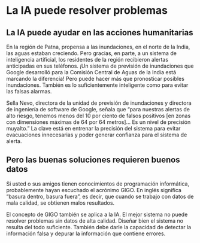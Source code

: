 # La IA puede resolver problemas
## La IA puede ayudar en las acciones humanitarias
En la región de Patna, propensa a las inundaciones, en el norte de la India, las aguas estaban creciendo. Pero gracias, en parte, a un sistema de inteligencia artificial, los residentes de la región recibieron alertas anticipadas en sus teléfonos. ¡Un sistema de previsión de inundaciones que Google desarrolló para la Comisión Central de Aguas de la India está marcando la diferencia! Pero puede hacer más que pronosticar posibles inundaciones. También es lo suficientemente inteligente como para evitar las falsas alarmas.

Sella Nevo, directora de la unidad de previsión de inundaciones y directora de ingeniería de software de Google, señala que “para nuestras alertas de alto riesgo, tenemos menos del 10 por ciento de falsos positivos [en zonas con dimensiones máximas de 64 por 64 metros]... Es un nivel de precisión muyalto.” La clave está en entrenar la precisión del sistema para evitar evacuaciones innecesarias y poder generar confianza para el sistema de alerta.

## Pero las buenas soluciones requieren buenos datos

Si usted o sus amigos tienen conocimientos de programación informática, probablemente hayan escuchado el acrónimo GIGO. En inglés significa “basura dentro, basura fuera”, es decir, que cuando se trabajo con datos de mala calidad, se obtienen malos resultados.

El concepto de GIGO también se aplica a la IA. El mejor sistema no puede resolver problemas sin datos de alta calidad. Diseñar bien el sistema no resulta del todo suficiente. También debe darle la capacidad de detectar la información falsa y depurar la información que contiene errores.